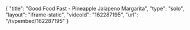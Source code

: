 {
    "title": "Good Food Fast - Pineapple Jalapeno Margarita",
    "type": "solo",
    "layout": "iframe-static",
    "videoId": "162287195",
    "url": "\/tvpembed\/162287195"
}